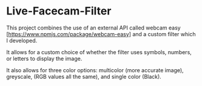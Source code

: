# Live-Facecam-Filter

This project combines the use of an external API called webcam easy [https://www.npmjs.com/package/webcam-easy] and a custom filter which I developed.

It allows for a custom choice of whether the filter uses symbols, numbers, or letters to display the image.

It also allows for three color options: multicolor (more accurate image), greyscale, (RGB values all the same), and single color (Black).
